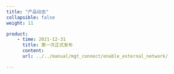 ```yaml
---
title: "产品动态"
collapsible: false
weight: 11

product:
    - time: 2021-12-31
      title: 第一次正式发布
      content: 
      url: ../../manual/mgt_connect/enable_external_network/

---
```


<!-- 设置上述参数可生成产品动态页  -->
